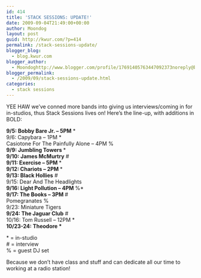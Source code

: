 ```yaml
---
id: 414
title: 'STACK SESSIONS: UPDATE!'
date: 2009-09-04T21:49:00+00:00
author: Moondog
layout: post
guid: http://kwur.com/?p=414
permalink: /stack-sessions-update/
blogger_blog:
  - blog.kwur.com
blogger_author:
  - Moondoghttp://www.blogger.com/profile/17691405763447092373noreply@blogger.com
blogger_permalink:
  - /2009/09/stack-sessions-update.html
categories:
  - stack sessions
---
```

<div class="pf-content">
  <p>
    YEE HAW we&#8217;ve conned more bands into giving us interviews/coming in for in-studios, thus Stack Sessions lives on! Here&#8217;s the line-up, with additions in BOLD:
  </p>
  
  <p>
    <span style="font-weight: bold;">9/5: Bobby Bare Jr. &#8211; 5PM</span> *<br />9/6: Capybara &#8211; 1PM *<br /> Casiotone For The Painfully Alone &#8211; 4PM %<br /><span style="font-weight: bold;">9/9: Jumbling Towers </span>*<br /><span style="font-weight: bold;">9/10: James McMurtry</span> #<br /><span style="font-weight: bold;">9/11: Exercise &#8211; 5PM </span>*<br /><span style="font-weight: bold;">9/12: Chariots &#8211; 2PM </span>*<br /><span style="font-weight: bold;">9/13: Black Hollies</span> #<br />9/15: Dear And The Headlights<br /><span style="font-weight: bold;">9/16: Light Pollution &#8211; 4PM </span>%*<br /><span style="font-weight: bold;">9/17: The Books &#8211; 3PM </span>#<br /> Pomegranates %<br />9/23: Miniature Tigers<br /><span style="font-weight: bold;">9/24: The Jaguar Club</span> #<br />10/16: Tom Russell &#8211; 12PM *<br /><span style="font-weight: bold;">10/23-24: Theodore *</span>
  </p>
  
  <p>
    * = in-studio<br /># = interview<br />% = guest DJ set
  </p>
  
  <p>
    Because we don&#8217;t have class and stuff and can dedicate all our time to working at a radio station!
  </p>
</div>